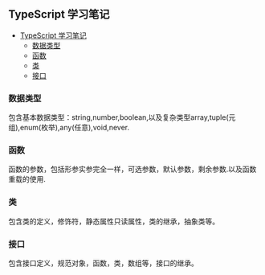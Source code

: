 ## TypeScript 学习笔记
<!-- TOC -->

- [TypeScript 学习笔记](#typescript-学习笔记)
  - [数据类型](#数据类型)
  - [函数](#函数)
  - [类](#类)
  - [接口](#接口)

<!-- /TOC -->
### 数据类型

包含基本数据类型：string,number,boolean,以及复杂类型array,tuple(元组),enum(枚举),any(任意),void,never.

### 函数

函数的参数，包括形参实参完全一样，可选参数，默认参数，剩余参数.以及函数重载的使用.

### 类

包含类的定义，修饰符，静态属性只读属性，类的继承，抽象类等。

### 接口

包含接口定义，规范对象，函数，类，数组等，接口的继承。